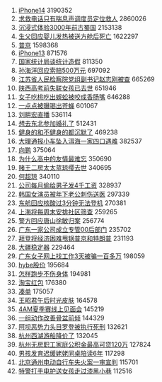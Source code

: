1. [iPhone14](https://s.weibo.com//weibo?q=iPhone14&Refer=top) 3190352
2. [求救电话只有喘息声调度员定位救人](https://s.weibo.com//weibo?q=%23%E6%B1%82%E6%95%91%E7%94%B5%E8%AF%9D%E5%8F%AA%E6%9C%89%E5%96%98%E6%81%AF%E5%A3%B0%E8%B0%83%E5%BA%A6%E5%91%98%E5%AE%9A%E4%BD%8D%E6%95%91%E4%BA%BA%23&Refer=top) 2860026
3. [沉浸式体验3000年前古蜀国](https://s.weibo.com//weibo?q=%23%E6%B2%89%E6%B5%B8%E5%BC%8F%E4%BD%93%E9%AA%8C3000%E5%B9%B4%E5%89%8D%E5%8F%A4%E8%9C%80%E5%9B%BD%23&Refer=top) 2153138
4. [生父回应婴儿发热被送方舱后死亡](https://s.weibo.com//weibo?q=%23%E7%94%9F%E7%88%B6%E5%9B%9E%E5%BA%94%E5%A9%B4%E5%84%BF%E5%8F%91%E7%83%AD%E8%A2%AB%E9%80%81%E6%96%B9%E8%88%B1%E5%90%8E%E6%AD%BB%E4%BA%A1%23&Refer=top) 1622297
5. [普京](https://s.weibo.com//weibo?q=%E6%99%AE%E4%BA%AC&Refer=top) 1598368
6. [iPhone13](https://s.weibo.com//weibo?q=%23iPhone13%23&Refer=top) 871576
7. [国家统计局谈统计造假](https://s.weibo.com//weibo?q=%23%E5%9B%BD%E5%AE%B6%E7%BB%9F%E8%AE%A1%E5%B1%80%E8%B0%88%E7%BB%9F%E8%AE%A1%E9%80%A0%E5%81%87%23&Refer=top) 811350
8. [孙海洋回应索赔500万元](https://s.weibo.com//weibo?q=%23%E5%AD%99%E6%B5%B7%E6%B4%8B%E5%9B%9E%E5%BA%94%E7%B4%A2%E8%B5%94500%E4%B8%87%E5%85%83%23&Refer=top) 697092
9. [江苏省人民检察院党组副书记赵志刚被查](https://s.weibo.com//weibo?q=%23%E6%B1%9F%E8%8B%8F%E7%9C%81%E4%BA%BA%E6%B0%91%E6%A3%80%E5%AF%9F%E9%99%A2%E5%85%9A%E7%BB%84%E5%89%AF%E4%B9%A6%E8%AE%B0%E8%B5%B5%E5%BF%97%E5%88%9A%E8%A2%AB%E6%9F%A5%23&Refer=top) 665269
10. [陕西高考前失联女孩已去世](https://s.weibo.com//weibo?q=%23%E9%99%95%E8%A5%BF%E9%AB%98%E8%80%83%E5%89%8D%E5%A4%B1%E8%81%94%E5%A5%B3%E5%AD%A9%E5%B7%B2%E5%8E%BB%E4%B8%96%23&Refer=top) 651946
11. [女子吃桃吃出蜈蚣被咬成香肠嘴](https://s.weibo.com//weibo?q=%23%E5%A5%B3%E5%AD%90%E5%90%83%E6%A1%83%E5%90%83%E5%87%BA%E8%9C%88%E8%9A%A3%E8%A2%AB%E5%92%AC%E6%88%90%E9%A6%99%E8%82%A0%E5%98%B4%23&Refer=top) 646288
12. [一点点被曝喝出苍蝇](https://s.weibo.com//weibo?q=%23%E4%B8%80%E7%82%B9%E7%82%B9%E8%A2%AB%E6%9B%9D%E5%96%9D%E5%87%BA%E8%8B%8D%E8%9D%87%23&Refer=top) 601067
13. [刘畊宏直播](https://s.weibo.com//weibo?q=%E5%88%98%E7%95%8A%E5%AE%8F%E7%9B%B4%E6%92%AD&Refer=top) 536114
14. [想去东北参加婚礼了](https://s.weibo.com//weibo?q=%23%E6%83%B3%E5%8E%BB%E4%B8%9C%E5%8C%97%E5%8F%82%E5%8A%A0%E5%A9%9A%E7%A4%BC%E4%BA%86%23&Refer=top) 512431
15. [健身的和不健身的都沉默了](https://s.weibo.com//weibo?q=%23%E5%81%A5%E8%BA%AB%E7%9A%84%E5%92%8C%E4%B8%8D%E5%81%A5%E8%BA%AB%E7%9A%84%E9%83%BD%E6%B2%89%E9%BB%98%E4%BA%86%23&Refer=top) 469238
16. [大理通报小车坠入洱海一家四口遇难](https://s.weibo.com//weibo?q=%23%E5%A4%A7%E7%90%86%E9%80%9A%E6%8A%A5%E5%B0%8F%E8%BD%A6%E5%9D%A0%E5%85%A5%E6%B4%B1%E6%B5%B7%E4%B8%80%E5%AE%B6%E5%9B%9B%E5%8F%A3%E9%81%87%E9%9A%BE%23&Refer=top) 382537
17. [向鹏](https://s.weibo.com//weibo?q=%E5%90%91%E9%B9%8F&Refer=top) 375064
18. [为什么高中的友情最难忘](https://s.weibo.com//weibo?q=%23%E4%B8%BA%E4%BB%80%E4%B9%88%E9%AB%98%E4%B8%AD%E7%9A%84%E5%8F%8B%E6%83%85%E6%9C%80%E9%9A%BE%E5%BF%98%23&Refer=top) 350690
19. [赌王二房太太蓝琼缨去世](https://s.weibo.com//weibo?q=%23%E8%B5%8C%E7%8E%8B%E4%BA%8C%E6%88%BF%E5%A4%AA%E5%A4%AA%E8%93%9D%E7%90%BC%E7%BC%A8%E5%8E%BB%E4%B8%96%23&Refer=top) 340695
20. [何超琼](https://s.weibo.com//weibo?q=%E4%BD%95%E8%B6%85%E7%90%BC&Refer=top) 340110
21. [公司每月偷给男子发4千工资](https://s.weibo.com//weibo?q=%23%E5%85%AC%E5%8F%B8%E6%AF%8F%E6%9C%88%E5%81%B7%E7%BB%99%E7%94%B7%E5%AD%90%E5%8F%914%E5%8D%83%E5%B7%A5%E8%B5%84%23&Refer=top) 328937
22. [韩国女演员被年下老公刺伤送医](https://s.weibo.com//weibo?q=%23%E9%9F%A9%E5%9B%BD%E5%A5%B3%E6%BC%94%E5%91%98%E8%A2%AB%E5%B9%B4%E4%B8%8B%E8%80%81%E5%85%AC%E5%88%BA%E4%BC%A4%E9%80%81%E5%8C%BB%23&Refer=top) 297339
23. [东航回应核酸过3分钟无法登机](https://s.weibo.com//weibo?q=%23%E4%B8%9C%E8%88%AA%E5%9B%9E%E5%BA%94%E6%A0%B8%E9%85%B8%E8%BF%873%E5%88%86%E9%92%9F%E6%97%A0%E6%B3%95%E7%99%BB%E6%9C%BA%23&Refer=top) 270381
24. [上海将每周末安排社区筛查](https://s.weibo.com//weibo?q=%23%E4%B8%8A%E6%B5%B7%E5%B0%86%E6%AF%8F%E5%91%A8%E6%9C%AB%E5%AE%89%E6%8E%92%E7%A4%BE%E5%8C%BA%E7%AD%9B%E6%9F%A5%23&Refer=top) 259265
25. [警方回应唐山徐敏归案](https://s.weibo.com//weibo?q=%23%E8%AD%A6%E6%96%B9%E5%9B%9E%E5%BA%94%E5%94%90%E5%B1%B1%E5%BE%90%E6%95%8F%E5%BD%92%E6%A1%88%23&Refer=top) 256774
26. [广东一家公司成立专管00后部门](https://s.weibo.com//weibo?q=%23%E5%B9%BF%E4%B8%9C%E4%B8%80%E5%AE%B6%E5%85%AC%E5%8F%B8%E6%88%90%E7%AB%8B%E4%B8%93%E7%AE%A100%E5%90%8E%E9%83%A8%E9%97%A8%23&Refer=top) 235702
27. [拜登将经济困难甩锅普京和特朗普](https://s.weibo.com//weibo?q=%23%E6%8B%9C%E7%99%BB%E5%B0%86%E7%BB%8F%E6%B5%8E%E5%9B%B0%E9%9A%BE%E7%94%A9%E9%94%85%E6%99%AE%E4%BA%AC%E5%92%8C%E7%89%B9%E6%9C%97%E6%99%AE%23&Refer=top) 231193
28. [大疆稳定器](https://s.weibo.com//weibo?q=%E5%A4%A7%E7%96%86%E7%A8%B3%E5%AE%9A%E5%99%A8&Refer=top) 229464
29. [广东女子网上找工作3天被骗一百多万](https://s.weibo.com//weibo?q=%23%E5%B9%BF%E4%B8%9C%E5%A5%B3%E5%AD%90%E7%BD%91%E4%B8%8A%E6%89%BE%E5%B7%A5%E4%BD%9C3%E5%A4%A9%E8%A2%AB%E9%AA%97%E4%B8%80%E7%99%BE%E5%A4%9A%E4%B8%87%23&Refer=top) 198059
30. [hybe股价](https://s.weibo.com//weibo?q=%23hybe%E8%82%A1%E4%BB%B7%23&Refer=top) 195684
31. [怎样跑步不伤身体](https://s.weibo.com//weibo?q=%23%E6%80%8E%E6%A0%B7%E8%B7%91%E6%AD%A5%E4%B8%8D%E4%BC%A4%E8%BA%AB%E4%BD%93%23&Refer=top) 194981
32. [淘宝红包](https://s.weibo.com//weibo?q=%E6%B7%98%E5%AE%9D%E7%BA%A2%E5%8C%85&Refer=top) 176380
33. [凑单](https://s.weibo.com//weibo?q=%E5%87%91%E5%8D%95&Refer=top) 175057
34. [王昭君午后时光皮肤](https://s.weibo.com//weibo?q=%23%E7%8E%8B%E6%98%AD%E5%90%9B%E5%8D%88%E5%90%8E%E6%97%B6%E5%85%89%E7%9A%AE%E8%82%A4%23&Refer=top) 164578
35. [4AM夏季赛线上见面会](https://s.weibo.com//weibo?q=%234AM%E5%A4%8F%E5%AD%A3%E8%B5%9B%E7%BA%BF%E4%B8%8A%E8%A7%81%E9%9D%A2%E4%BC%9A%23&Refer=top) 145219
36. [一组动作改善骨盆前倾](https://s.weibo.com//weibo?q=%23%E4%B8%80%E7%BB%84%E5%8A%A8%E4%BD%9C%E6%94%B9%E5%96%84%E9%AA%A8%E7%9B%86%E5%89%8D%E5%80%BE%23&Refer=top) 144329
37. [阿坝恶势力头目罗登被执行死刑](https://s.weibo.com//weibo?q=%23%E9%98%BF%E5%9D%9D%E6%81%B6%E5%8A%BF%E5%8A%9B%E5%A4%B4%E7%9B%AE%E7%BD%97%E7%99%BB%E8%A2%AB%E6%89%A7%E8%A1%8C%E6%AD%BB%E5%88%91%23&Refer=top) 132621
38. [杭州西湖游船降价了](https://s.weibo.com//weibo?q=%23%E6%9D%AD%E5%B7%9E%E8%A5%BF%E6%B9%96%E6%B8%B8%E8%88%B9%E9%99%8D%E4%BB%B7%E4%BA%86%23&Refer=top) 132045
39. [杭州无房职工家庭公积金最高可贷120万](https://s.weibo.com//weibo?q=%23%E6%9D%AD%E5%B7%9E%E6%97%A0%E6%88%BF%E8%81%8C%E5%B7%A5%E5%AE%B6%E5%BA%AD%E5%85%AC%E7%A7%AF%E9%87%91%E6%9C%80%E9%AB%98%E5%8F%AF%E8%B4%B7120%E4%B8%87%23&Refer=top) 127824
40. [男孩发育迟缓姥姥同桌陪读6年](https://s.weibo.com//weibo?q=%23%E7%94%B7%E5%AD%A9%E5%8F%91%E8%82%B2%E8%BF%9F%E7%BC%93%E5%A7%A5%E5%A7%A5%E5%90%8C%E6%A1%8C%E9%99%AA%E8%AF%BB6%E5%B9%B4%23&Refer=top) 117298
41. [北京通州电动自行车失火案一审宣判](https://s.weibo.com//weibo?q=%23%E5%8C%97%E4%BA%AC%E9%80%9A%E5%B7%9E%E7%94%B5%E5%8A%A8%E8%87%AA%E8%A1%8C%E8%BD%A6%E5%A4%B1%E7%81%AB%E6%A1%88%E4%B8%80%E5%AE%A1%E5%AE%A3%E5%88%A4%23&Refer=top) 115701
42. [特警打手电护送女孩走过漆黑小巷](https://s.weibo.com//weibo?q=%23%E7%89%B9%E8%AD%A6%E6%89%93%E6%89%8B%E7%94%B5%E6%8A%A4%E9%80%81%E5%A5%B3%E5%AD%A9%E8%B5%B0%E8%BF%87%E6%BC%86%E9%BB%91%E5%B0%8F%E5%B7%B7%23&Refer=top) 112516
